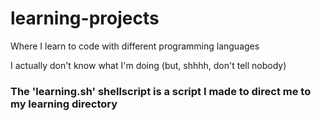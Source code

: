 # learning-projects
Where I learn to code with different programming languages

I actually don't know what I'm doing (but, shhhh, don't tell nobody)

### The 'learning.sh' shellscript is a script I made to direct me to my learning directory

